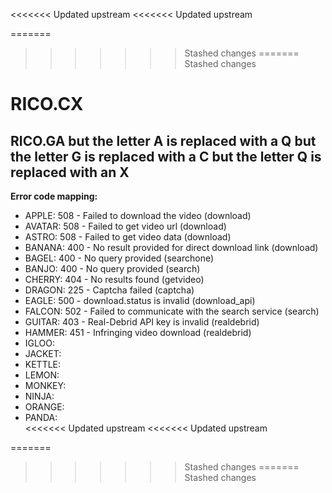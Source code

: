 <<<<<<< Updated upstream
<<<<<<< Updated upstream

=======
>>>>>>> Stashed changes
=======
>>>>>>> Stashed changes
# RICO.CX
RICO.GA but the letter A is replaced with a Q but the letter G is replaced with a C but the letter Q is replaced with an X
---
**Error code mapping:**
* APPLE:  508 - Failed to download the video (download)
* AVATAR: 508 - Failed to get video url (download)
* ASTRO:  508 - Failed to get video data (download)
* BANANA: 400 - No result provided for direct download link (download)
* BAGEL:  400 - No query provided (searchone)
* BANJO:  400 - No query provided (search)
* CHERRY: 404 - No results found (getvideo)
* DRAGON: 225 - Captcha failed (captcha)
* EAGLE:  500 - download.status is invalid (download_api)
* FALCON: 502 - Failed to communicate with the search service (search)
* GUITAR: 403 - Real-Debrid API key is invalid (realdebrid)
* HAMMER: 451 - Infringing video download (realdebrid)
* IGLOO:  
* JACKET: 
* KETTLE: 
* LEMON:  
* MONKEY: 
* NINJA:  
* ORANGE: 
* PANDA:  
<<<<<<< Updated upstream
<<<<<<< Updated upstream

=======
>>>>>>> Stashed changes
=======
>>>>>>> Stashed changes
